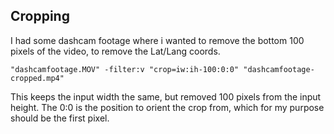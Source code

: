
## Cropping 

I had some dashcam footage where i wanted to remove the bottom 100 pixels of the video, to remove the Lat/Lang coords.

```text
"dashcamfootage.MOV" -filter:v "crop=iw:ih-100:0:0" "dashcamfootage-cropped.mp4"
```

This keeps the input width the same, but removed 100 pixels from the input height. The 0:0 is the position to orient the crop from, which for my purpose should be the first pixel.
